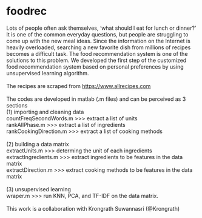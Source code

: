 # foodrec

Lots of people often ask themselves, ‘what should I eat for lunch or dinner?’  It is one of the common everyday questions, but people are struggling to come up with the new meal ideas. Since the information on the Internet is heavily overloaded, searching a new favorite dish from millions of recipes becomes a difficult task. The food recommendation system is one of the solutions to this problem. We developed the first step of the customized food recommendation system based on personal preferences by using unsupervised learning algorithm. <br/>
<br/>
The recipes are scraped from https://www.allrecipes.com <br/>
<br/>
The codes are developed in matlab (.m files) and can be perceived as 3 sections <br/>
(1) importing and cleaning data <br/>
countFreqSecondWords.m >>> extract a list of units <br/>
rankAllPhase.m >>> extract a list of ingredients <br/>
rankCookingDirection.m >>> extract a list of cooking methods <br/>
<br/>
(2) building a data matrix<br/>
extractUnits.m >>> determing the unit of each ingredients<br/>
extractIngredients.m >>> extract ingredients to be features in the data matrix<br/>
extractDirection.m >>> extract cooking methods to be features in the data matrix<br/>
<br/>
(3) unsupervised learning<br/>
wraper.m >>> run KNN, PCA, and TF-IDF on the data matrix.<br/>
<br/>
This work is a collaboration with Krongrath Suwannasri (@Krongrath)
